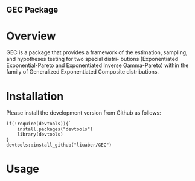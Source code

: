 ## GEC Package

# Overview
GEC is a package that provides a framework of the estimation, sampling, and hypotheses testing for two special distri- butions (Exponentiated Exponential-Pareto and Exponentiated Inverse Gamma-Pareto) within the family of Generalized Exponentiated Composite distributions.

# Installation
Please install the development version from Github as follows:

```
if(!require(devtools)){`
    install.packages("devtools")
    library(devtools)
}
devtools::install_github("liuaber/GEC")
```

# Usage
